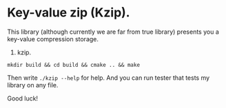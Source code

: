 # Key-value zip (Kzip).

This library (although currently we are far from true library) presents you a key-value compression storage.

1) kzip.

`mkdir build && cd build && cmake .. && make`

Then write `./kzip --help` for help. And you can run tester that tests my library on any file.

Good luck!
